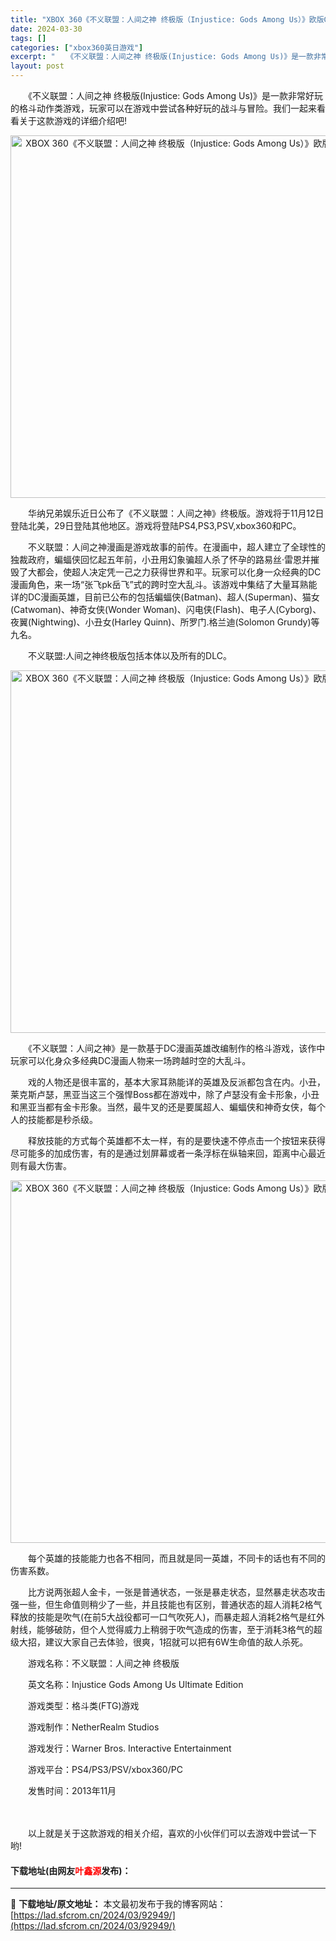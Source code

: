 ```yaml
---
title: "XBOX 360《不义联盟：人间之神 终极版（Injustice: Gods Among Us）》欧版GOD下载"
date: 2024-03-30
tags: []
categories: ["xbox360英日游戏"]
excerpt: "　　《不义联盟：人间之神 终极版(Injustice: Gods Among Us)》是一款非常好玩的格斗动作类游戏，玩家可以在游戏中尝试各种好玩的战斗与冒险。我们一起来看看关于这款游戏的详细介绍吧! 　　华纳兄弟娱乐近日公布了《不义联盟：人间之神》终极版。游戏将于11月12日登陆北美，29日登陆其&hellip;"
layout: post
---
```


 <p>　　《不义联盟：人间之神 终极版(Injustice: Gods Among Us)》是一款非常好玩的格斗动作类游戏，玩家可以在游戏中尝试各种好玩的战斗与冒险。我们一起来看看关于这款游戏的详细介绍吧!</p> <p align="center"><img align="" border="0" src="https://lad.sfcrom.cn/wp-content/uploads/2024/03/20240330_6607d7f69fe4f.webp" width="580" alt="XBOX 360《不义联盟：人间之神 终极版（Injustice: Gods Among Us）》欧版GOD下载" /></p> <p>　　华纳兄弟娱乐近日公布了《不义联盟：人间之神》终极版。游戏将于11月12日登陆北美，29日登陆其他地区。游戏将登陆PS4,PS3,PSV,xbox360和PC。</p> <p>　　不义联盟：人间之神漫画是游戏故事的前传。在漫画中，超人建立了全球性的独裁政府，蝙蝠侠回忆起五年前，小丑用幻象骗超人杀了怀孕的路易丝&middot;雷恩并摧毁了大都会，使超人决定凭一己之力获得世界和平。玩家可以化身一众经典的DC漫画角色，来一场&ldquo;张飞pk岳飞&rdquo;式的跨时空大乱斗。该游戏中集结了大量耳熟能详的DC漫画英雄，目前已公布的包括蝙蝠侠(Batman)、超人(Superman)、猫女(Catwoman)、神奇女侠(Wonder Woman)、闪电侠(Flash)、电子人(Cyborg)、夜翼(Nightwing)、小丑女(Harley Quinn)、所罗门.格兰迪(Solomon Grundy)等九名。</p> <p>　　不义联盟:人间之神终极版包括本体以及所有的DLC。</p> <p align="center"><img align="" border="0" src="https://lad.sfcrom.cn/wp-content/uploads/2024/03/20240330_6607d7f704bfa.webp" width="580" alt="XBOX 360《不义联盟：人间之神 终极版（Injustice: Gods Among Us）》欧版GOD下载" /></p> <p>　　《不义联盟：人间之神》是一款基于DC漫画英雄改编制作的格斗游戏，该作中玩家可以化身众多经典DC漫画人物来一场跨越时空的大乱斗。</p> <p>　　戏的人物还是很丰富的，基本大家耳熟能详的英雄及反派都包含在内。小丑，莱克斯卢瑟，黑亚当这三个强悍Boss都在游戏中，除了卢瑟没有金卡形象，小丑和黑亚当都有金卡形象。当然，最牛叉的还是要属超人、蝙蝠侠和神奇女侠，每个人的技能都是秒杀级。</p> <p>　　释放技能的方式每个英雄都不太一样，有的是要快速不停点击一个按钮来获得尽可能多的加成伤害，有的是通过划屏幕或者一条浮标在纵轴来回，距离中心最近则有最大伤害。</p> <p align="center"><img align="" border="0" src="https://lad.sfcrom.cn/wp-content/uploads/2024/03/20240330_6607d7f76c76d.webp" width="580" alt="XBOX 360《不义联盟：人间之神 终极版（Injustice: Gods Among Us）》欧版GOD下载" /></p> <p>　　每个英雄的技能能力也各不相同，而且就是同一英雄，不同卡的话也有不同的伤害系数。</p> <p>　　比方说两张超人金卡，一张是普通状态，一张是暴走状态，显然暴走状态攻击强一些，但生命值则稍少了一些，并且技能也有区别，普通状态的超人消耗2格气释放的技能是吹气(在前5大战役都可一口气吹死人)，而暴走超人消耗2格气是红外射线，能够破防，但个人觉得威力上稍弱于吹气造成的伤害，至于消耗3格气的超级大招，建议大家自己去体验，很爽，1招就可以把有6W生命值的敌人杀死。</p> <p>　　游戏名称：不义联盟：人间之神 终极版</p> <p>　　英文名称：Injustice Gods Among Us Ultimate Edition</p> <p>　　游戏类型：格斗类(FTG)游戏</p> <p>　　游戏制作：NetherRealm Studios</p> <p>　　游戏发行：Warner Bros. Interactive Entertainment</p> <p>　　游戏平台：PS4/PS3/PSV/xbox360/PC</p> <p>　　发售时间：2013年11月</p> <p><strong>　　</strong></p> <p>　　以上就是关于这款游戏的相关介绍，喜欢的小伙伴们可以去游戏中尝试一下哟!</p> <p><h4>下载地址(由网友<font color="red">叶鑫源</font>发布)：</h4></p> 

---
📖 **下载地址/原文地址：** 本文最初发布于我的博客网站：[https://lad.sfcrom.cn/2024/03/92949/](https://lad.sfcrom.cn/2024/03/92949/)
